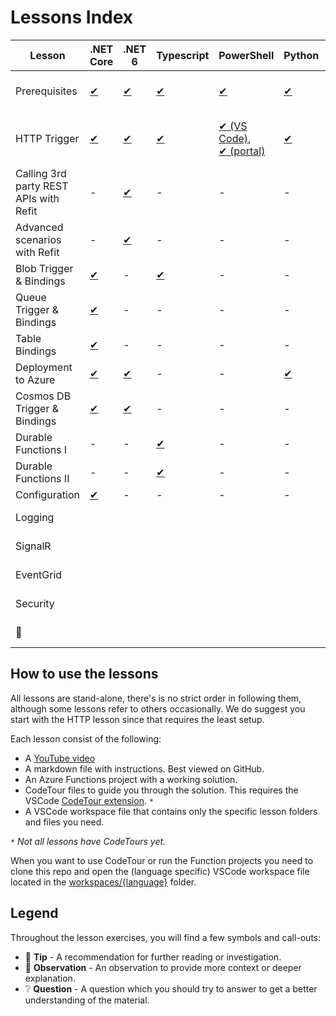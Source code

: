 # Lessons Index

Lesson|.NET Core|.NET 6|Typescript|PowerShell|Python|Contributions by
|-|-|-|-|-|-|-
|Prerequisites|[✔](dotnetcore31/prerequisites/README.md)|[✔](dotnet6/prerequisites/README.md)|[✔](typescript/prerequisites/README.md)|[✔](PowerShell/prerequisites/README.md)|[✔](python/prerequisites/README.md)|Marc, Gwyneth, Barbara, Christian, Dana
|HTTP Trigger|[✔](dotnetcore31/http/README.md)|[✔](dotnet6/http/README.md)|[✔](typescript/http/README.md)|[✔ (VS Code)](PowerShell/http/README.md), <br /> [✔ (portal)](PowerShell/http/http-lesson-powershell-portal.md)|[✔](python/http/README.md)|Marc, Gwyneth, Barbara, Caroline, Christian, Dana
|Calling 3rd party REST APIs with Refit|-|[✔](dotnet6/http-refit/README.md)|-|-|-|Maxime, Marc
|Advanced scenarios with Refit|-|[✔](dotnet6/http-refit-auth/README.md)|-|-|-|Maxime
|Blob Trigger & Bindings|[✔](dotnetcore31/blob/README.md)|-|[✔](typescript/blob/README.md)|-|-|Marc, Gwyneth, Christian
|Queue Trigger & Bindings|[✔](dotnetcore31/queue/README.md)|-|-|-|-|Marc
|Table Bindings|[✔](dotnetcore31/table/README.md)|-|-|-|-|Marc
|Deployment to Azure|[✔](dotnetcore31/deployment/README.md)|[✔](dotnet6/deployment/README.md)|-|-|[✔](python/http/http-lesson-deploy.md)|Marc, Dana
|Cosmos DB Trigger & Bindings|[✔](dotnetcore31/cosmosdb/README.md)|[✔](dotnet6/cosmosdb/README.md)|-|-|-|Gabriela, Marc
|Durable Functions I |-|-|[✔](typescript/durable-functions/chaining/README.md)|-|-|Christian, Marc
|Durable Functions II |-|-|[✔](typescript/durable-functions/advanced/README.md)|-|-|Christian, Marc
|Configuration|[✔](dotnetcore31/configuration/README.md)|-|-|-|-|Stacy, Marc
|Logging||||||[Contribute as author/presenter?](https://github.com/marcduiker/azure-functions-university/issues/10)
|SignalR||||||[Contribute as author/presenter?](https://github.com/marcduiker/azure-functions-university/issues/13)
|EventGrid||||||[Contribute as author/presenter?](https://github.com/marcduiker/azure-functions-university/issues/13)
|Security||||||[Contribute as author/presenter?](https://github.com/marcduiker/azure-functions-university/issues/6)
|📝||||||[Contribute a new topic?](https://github.com/marcduiker/azure-functions-university/issues/new?assignees=&labels=content&template=content_request.md&title=Content+Request%3A+%3CTITLE%3E)|-|-

## How to use the lessons

All lessons are stand-alone, there's is no strict order in following them, although some lessons refer to others occasionally.
We do suggest you start with the HTTP lesson since that requires the least setup.

Each lesson consist of the following:

* A [YouTube video](http://bit.ly/az-func-uni-playlist)
* A markdown file with instructions. Best viewed on GitHub.
* An Azure Functions project with a working solution.
* CodeTour files to guide you through the solution. This requires the VSCode [CodeTour extension](https://marketplace.visualstudio.com/items?itemName=vsls-contrib.codetour). `*`
* A VSCode workspace file that contains only the specific lesson folders and files you need.

`*` *Not all lessons have CodeTours yet.*

When you want to use CodeTour or run the Function projects you need to clone this repo and open the (language specific) VSCode workspace file located in the [workspaces/{language}](../workspaces) folder.

## Legend

Throughout the lesson exercises, you will find a few symbols and call-outs:

* 📝 __Tip__ - A recommendation for further reading or investigation.
* 🔎 __Observation__ - An observation to provide more context or deeper explanation.
* ❔ __Question__ - A question which you should try to answer to get a better understanding of the material.
